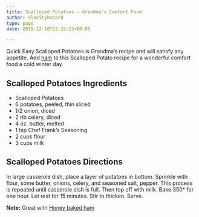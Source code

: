```yaml
---
title: Scalloped Potatoes – Grandma’s Comfort Food
author: elkcityhazard
type: page
date: 2019-12-10T22:32:23+00:00

---
```

Quick Easy Scalloped Potatoes is Grandma&#8217;s recipe and will satisfy any appetite. Add [ham][1] to this Scalloped Potato recipe for a wonderful comfort food a cold winter day.

## Scalloped Potatoes Ingredients

  * Scalloped Potatoes
  * 6 potatoes, peeled, thin sliced
  * 1/2 onion, diced
  * 2 rib celery, diced
  * 4 oz. butter, melted
  * 1 tsp Chef Frank&#8217;s Seasoning
  * 2 cups flour
  * 3 cups milk

## Scalloped Potatoes Directions

In large casserole dish, place a layer of potatoes in bottom. Sprinkle with flour, some butter, onions, celery, and seasoned salt, pepper. This process is repeated until casserole dish is full. Then top off with milk. Bake 350* for one hour. Let rest for 15 minutes. Stir to thicken. Serve.

**Note:** Great with [Honey baked ham][1]

 [1]: /wordpress/institutional-recipes-for-200/honey-baked-ham-recipe-for-200/